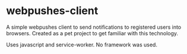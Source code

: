 # webpushes-client

A simple webpushes client to send notifications to registered users into browsers.
Created as a pet project to get familiar with this technology.

Uses javascript and service-worker. No framework was used.
